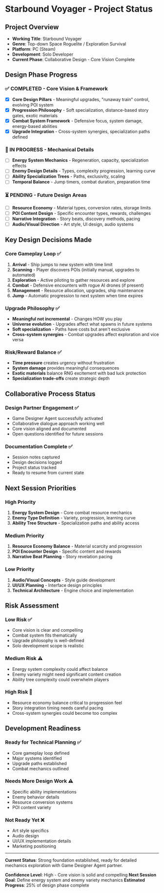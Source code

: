 # Starbound Voyager - Project Status

## Project Overview
- **Working Title**: Starbound Voyager
- **Genre**: Top-down Space Roguelite / Exploration Survival
- **Platform**: PC (Steam)
- **Development**: Solo Developer
- **Current Phase**: Collaborative Design - Core Vision Complete

## Design Phase Progress

### ✅ COMPLETED - Core Vision & Framework
- [x] **Core Design Pillars** - Meaningful upgrades, "runaway train" control, evolving POI system
- [x] **Progression Philosophy** - Soft specialization, distance-based story gates, exotic materials
- [x] **Combat System Framework** - Defensive focus, system damage, energy-based abilities
- [x] **Upgrade Integration** - Cross-system synergies, specialization paths defined

### 🔄 IN PROGRESS - Mechanical Details
- [ ] **Energy System Mechanics** - Regeneration, capacity, specialization effects
- [ ] **Enemy Design Details** - Types, complexity progression, learning curve
- [ ] **Ability Specialization Trees** - Paths, exclusivity, scaling
- [ ] **Temporal Balance** - Jump timers, combat duration, preparation time

### ⏳ PENDING - Future Design Areas
- [ ] **Resource Economy** - Material types, conversion rates, storage limits
- [ ] **POI Content Design** - Specific encounter types, rewards, challenges
- [ ] **Narrative Integration** - Story beats, discovery methods, pacing
- [ ] **Audio/Visual Direction** - Art style, UI design, audio systems

## Key Design Decisions Made

### Core Gameplay Loop ✅
1. **Arrival** - Ship jumps to new system with time limit
2. **Scanning** - Player discovers POIs (initially manual, upgrades to automated)
3. **Exploration** - Active piloting to gather resources and explore
4. **Combat** - Defensive encounters with rogue AI drones (if present)
5. **Management** - Resource allocation, upgrades, ship maintenance
6. **Jump** - Automatic progression to next system when time expires

### Upgrade Philosophy ✅
- **Meaningful not incremental** - Changes HOW you play
- **Universe evolution** - Upgrades affect what spawns in future systems
- **Soft specialization** - Paths have costs but aren't exclusive
- **Cross-system synergies** - Combat upgrades affect exploration and vice versa

### Risk/Reward Balance ✅
- **Time pressure** creates urgency without frustration
- **System damage** provides meaningful consequences
- **Exotic materials** balance RNG excitement with bad luck protection
- **Specialization trade-offs** create strategic depth

## Collaborative Process Status

### Design Partner Engagement ✅
- Game Designer Agent successfully activated
- Collaborative dialogue approach working well
- Core vision aligned and documented
- Open questions identified for future sessions

### Documentation Complete ✅
- Session notes captured
- Design decisions logged
- Project status tracked
- Ready to resume from current state

## Next Session Priorities

### High Priority
1. **Energy System Design** - Core combat resource mechanics
2. **Enemy Type Definition** - Variety, progression, learning curve
3. **Ability Tree Structure** - Specialization paths and ability access

### Medium Priority
1. **Resource Economy Balance** - Material scarcity and progression
2. **POI Encounter Design** - Specific content and rewards
3. **Narrative Beat Planning** - Story revelation pacing

### Low Priority
1. **Audio/Visual Concepts** - Style guide development
2. **UI/UX Planning** - Interface design principles
3. **Technical Architecture** - Engine choice and implementation

## Risk Assessment

### Low Risk ✅
- Core vision is clear and compelling
- Combat system fits thematically
- Upgrade philosophy is well-defined
- Solo development scope is realistic

### Medium Risk ⚠️
- Energy system complexity could affect balance
- Enemy variety might need significant content creation
- Ability tree complexity could overwhelm players

### High Risk 🚨
- Resource economy balance critical to progression feel
- Story integration timing needs careful pacing
- Cross-system synergies could become too complex

## Development Readiness

### Ready for Technical Planning ✅
- Core gameplay loop defined
- Major systems identified
- Upgrade paths established
- Combat mechanics outlined

### Needs More Design Work ⚠️
- Specific ability implementations
- Enemy behavior details
- Resource conversion systems
- POI content variety

### Not Ready Yet ❌
- Art style specifics
- Audio design
- UI/UX implementation details
- Marketing positioning

---

**Current Status**: Strong foundation established, ready for detailed mechanics exploration with Game Designer Agent partner.

**Confidence Level**: High - Core vision is solid and compelling
**Next Session Goal**: Define energy system and enemy variety mechanics
**Estimated Progress**: 25% of design phase complete